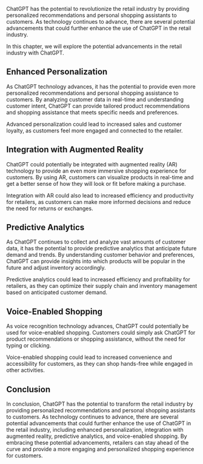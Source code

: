 
ChatGPT has the potential to revolutionize the retail industry by providing personalized recommendations and personal shopping assistants to customers. As technology continues to advance, there are several potential advancements that could further enhance the use of ChatGPT in the retail industry.

In this chapter, we will explore the potential advancements in the retail industry with ChatGPT.

Enhanced Personalization
------------------------

As ChatGPT technology advances, it has the potential to provide even more personalized recommendations and personal shopping assistance to customers. By analyzing customer data in real-time and understanding customer intent, ChatGPT can provide tailored product recommendations and shopping assistance that meets specific needs and preferences.

Advanced personalization could lead to increased sales and customer loyalty, as customers feel more engaged and connected to the retailer.

Integration with Augmented Reality
----------------------------------

ChatGPT could potentially be integrated with augmented reality (AR) technology to provide an even more immersive shopping experience for customers. By using AR, customers can visualize products in real-time and get a better sense of how they will look or fit before making a purchase.

Integration with AR could also lead to increased efficiency and productivity for retailers, as customers can make more informed decisions and reduce the need for returns or exchanges.

Predictive Analytics
--------------------

As ChatGPT continues to collect and analyze vast amounts of customer data, it has the potential to provide predictive analytics that anticipate future demand and trends. By understanding customer behavior and preferences, ChatGPT can provide insights into which products will be popular in the future and adjust inventory accordingly.

Predictive analytics could lead to increased efficiency and profitability for retailers, as they can optimize their supply chain and inventory management based on anticipated customer demand.

Voice-Enabled Shopping
----------------------

As voice recognition technology advances, ChatGPT could potentially be used for voice-enabled shopping. Customers could simply ask ChatGPT for product recommendations or shopping assistance, without the need for typing or clicking.

Voice-enabled shopping could lead to increased convenience and accessibility for customers, as they can shop hands-free while engaged in other activities.

Conclusion
----------

In conclusion, ChatGPT has the potential to transform the retail industry by providing personalized recommendations and personal shopping assistants to customers. As technology continues to advance, there are several potential advancements that could further enhance the use of ChatGPT in the retail industry, including enhanced personalization, integration with augmented reality, predictive analytics, and voice-enabled shopping. By embracing these potential advancements, retailers can stay ahead of the curve and provide a more engaging and personalized shopping experience for customers.
